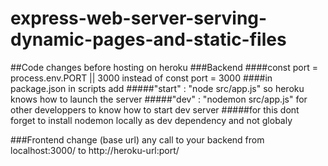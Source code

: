# express-web-server-serving-dynamic-pages-and-static-files
##Code changes before hosting on heroku
  ###Backend
    ####const port = process.env.PORT || 3000 instead of const port = 3000
    ####in package.json in scripts add 
      #####"start" : "node src/app.js" so heroku knows how to launch the server
      #####"dev" : "nodemon src/app.js" for other developpers to know how to start dev server
      #####for this dont forget to install nodemon locally as dev dependency and not globaly
  
  ###Frontend
    change (base url) any call to your backend from localhost:3000/ to http://heroku-url:port/
